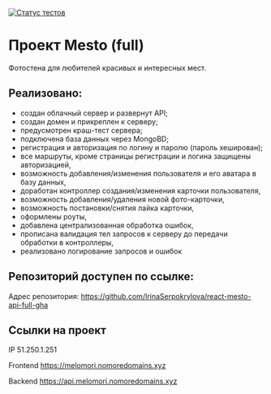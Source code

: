 [![Статус тестов](../../actions/workflows/tests.yml/badge.svg)](../../actions/workflows/tests.yml)

# Проект Mesto (full)

Фотостена для любителей красивых и интересных мест.

## Реализовано:

- создан облачный сервер и развернут API;
- создан домен и прикреплен к серверу;
- предусмотрен краш-тест сервера;
- подключена база данных через MongoBD;
- регистрация и авторизация по логину и паролю (пароль хеширован);
- все маршруты, кроме страницы регистрации и логина защищены авторизацией,
- возможность добавления/изменения пользователя и его аватара в базу данных,
- доработан контроллер создания/изменения карточки пользователя,
- возможность добавления/удаления новой фото-карточки,
- возможность постановки/снятия лайка карточки,
- оформлены роуты,
- добавлена централизованная обработка ошибок,
- прописана валидация тел запросов к серверу до передачи обработки в контроллеры,
- реализовано логирование запросов и ошибок

## Репозиторий доступен по ссылке:

Адрес репозитория: https://github.com/IrinaSerpokrylova/react-mesto-api-full-gha

## Ссылки на проект

IP 51.250.1.251

Frontend https://melomori.nomoredomains.xyz

Backend https://api.melomori.nomoredomains.xyz
